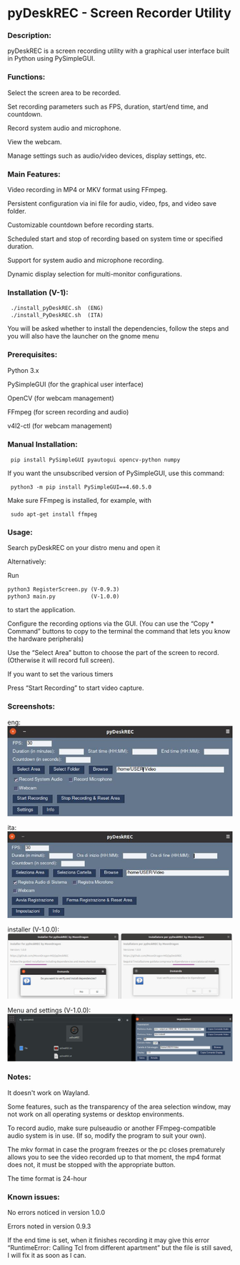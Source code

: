 # pyDeskREC - Screen Recorder Utility


### Description:


pyDeskREC is a screen recording utility with a graphical user interface built in Python using PySimpleGUI.


### Functions:


  Select the screen area to be recorded.

  Set recording parameters such as FPS, duration, start/end time, and countdown.

  Record system audio and microphone.

  View the webcam.

  Manage settings such as audio/video devices, display settings, etc.



### Main Features:


  Video recording in MP4 or MKV format using FFmpeg.

  Persistent configuration via ini file for audio, video, fps, and video save folder.

  Customizable countdown before recording starts.

  Scheduled start and stop of recording based on system time or specified duration.

  Support for system audio and microphone recording.

  Dynamic display selection for multi-monitor configurations.


### Installation (V-1):

     ./install_pyDeskREC.sh  (ENG)
     ./install_PyDeskREC.sh  (ITA)


You will be asked whether to install the dependencies, follow the steps and you will also have the launcher on the gnome menu

### Prerequisites:


  Python 3.x

  PySimpleGUI (for the graphical user interface)

  OpenCV (for webcam management)

  FFmpeg (for screen recording and audio)

  v4l2-ctl (for webcam management)



### Manual Installation:

     pip install PySimpleGUI pyautogui opencv-python numpy


If you want the unsubscribed version of PySimpleGUI, use this command: 

     python3 -m pip install PySimpleGUI==4.60.5.0

Make sure FFmpeg is installed, for example, with


     sudo apt-get install ffmpeg

### Usage:

Search pyDeskREC on your distro menu and open it

Alternatively:

  Run 

    python3 RegisterScreen.py (V-0.9.3)
    python3 main.py           (V-1.0.0)

  to start the application.

  Configure the recording options via the GUI. (You can use the “Copy * Command” buttons to copy to the terminal the command that lets you know the hardware peripherals)

  Use the “Select Area” button to choose the part of the screen to record. (Otherwise it will record full screen).

  If you want to set the various timers

  Press “Start Recording” to start video capture.

### Screenshots:
eng:
![alt text](https://github.com/MoonDragon-MD/pyDeskREC/blob/main/img/Screenshot-eng.jpg?raw=true)

ita:
![alt text](https://github.com/MoonDragon-MD/pyDeskREC/blob/main/img/Screenshot.jpg?raw=true)

installer (V-1.0.0):
![alt text](https://github.com/MoonDragon-MD/pyDeskREC/blob/main/img/installer.jpg?raw=true)

Menu and settings (V-1.0.0):
![alt text](https://github.com/MoonDragon-MD/pyDeskREC/blob/main/img/menu-e-impostazioni.jpg?raw=true)

### Notes:

It doesn't work on Wayland.

Some features, such as the transparency of the area selection window, may not work on all operating systems or desktop environments.

To record audio, make sure pulseaudio or another FFmpeg-compatible audio system is in use. (If so, modify the program to suit your own).

The mkv format in case the program freezes or the pc closes prematurely allows you to see the video recorded up to that moment, the mp4 format does not, it must be stopped with the appropriate button.

The time format is 24-hour

### Known issues:

No errors noticed in version 1.0.0

Errors noted in version 0.9.3

If the end time is set, when it finishes recording it may give this error “RuntimeError: Calling Tcl from different apartment” but the file is still saved, I will fix it as soon as I can.

